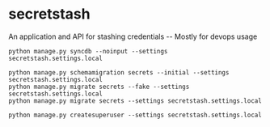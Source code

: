 secretstash
===========

An application and API for stashing credentials -- Mostly for devops usage

```
python manage.py syncdb --noinput --settings secretstash.settings.local

python manage.py schemamigration secrets --initial --settings secretstash.settings.local
python manage.py migrate secrets --fake --settings secretstash.settings.local
python manage.py migrate secrets --settings secretstash.settings.local

python manage.py createsuperuser --settings secretstash.settings.local
```